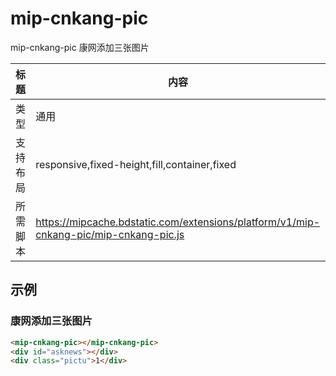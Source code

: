 # mip-cnkang-pic

mip-cnkang-pic 康网添加三张图片

标题|内容
----|----
类型|通用
支持布局|responsive,fixed-height,fill,container,fixed
所需脚本|https://mipcache.bdstatic.com/extensions/platform/v1/mip-cnkang-pic/mip-cnkang-pic.js

## 示例

### 康网添加三张图片
```html
<mip-cnkang-pic></mip-cnkang-pic>
<div id="asknews"></div>
<div class="pictu">1</div>
```





